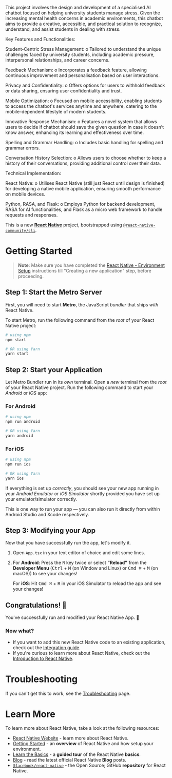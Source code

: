 This project involves the design and development of a specialised AI chatbot focused on helping university students manage stress. Given the increasing mental health concerns in academic environments, this chatbot aims to provide a creative, accessible, and practical solution to recognize, understand, and assist students in dealing with stress.

Key Features and Functionalities:

Student-Centric Stress Management:
o	Tailored to understand the unique challenges faced by university students, including academic pressure, interpersonal relationships, and career concerns.

Feedback Mechanism:
o	Incorporates a feedback feature, allowing continuous improvement and personalisation based on user interactions.

Privacy and Confidentiality:
o	Offers options for users to withhold feedback or data sharing, ensuring user confidentiality and trust.

Mobile Optimization:
o	Focused on mobile accessibility, enabling students to access the chatbot's services anytime and anywhere, catering to the mobile-dependent lifestyle of modern students.

Innovative Response Mechanism:
o	Features a novel system that allows users to decide if chatbot should save the given question in case it doesn’t know answer, enhancing its learning and effectiveness over time.

Spelling and Grammar Handling:
o	Includes basic handling for spelling and grammar errors.

Conversation History Selection:
o	Allows users to choose whether to keep a history of their conversations, providing additional control over their data.


Technical Implementation:

React Native: 
o	Utilises React Native (still just React until design is finished) for developing a native mobile application, ensuring smooth performance on mobile devices.

Python, RASA, and Flask: 
o	Employs Python for backend development, RASA for AI functionalities, and Flask as a micro web framework to handle requests and responses.


This is a new [**React Native**](https://reactnative.dev) project, bootstrapped using [`@react-native-community/cli`](https://github.com/react-native-community/cli).

# Getting Started

>**Note**: Make sure you have completed the [React Native - Environment Setup](https://reactnative.dev/docs/environment-setup) instructions till "Creating a new application" step, before proceeding.

## Step 1: Start the Metro Server

First, you will need to start **Metro**, the JavaScript _bundler_ that ships _with_ React Native.

To start Metro, run the following command from the _root_ of your React Native project:

```bash
# using npm
npm start

# OR using Yarn
yarn start
```

## Step 2: Start your Application

Let Metro Bundler run in its _own_ terminal. Open a _new_ terminal from the _root_ of your React Native project. Run the following command to start your _Android_ or _iOS_ app:

### For Android

```bash
# using npm
npm run android

# OR using Yarn
yarn android
```

### For iOS

```bash
# using npm
npm run ios

# OR using Yarn
yarn ios
```

If everything is set up _correctly_, you should see your new app running in your _Android Emulator_ or _iOS Simulator_ shortly provided you have set up your emulator/simulator correctly.

This is one way to run your app — you can also run it directly from within Android Studio and Xcode respectively.

## Step 3: Modifying your App

Now that you have successfully run the app, let's modify it.

1. Open `App.tsx` in your text editor of choice and edit some lines.
2. For **Android**: Press the <kbd>R</kbd> key twice or select **"Reload"** from the **Developer Menu** (<kbd>Ctrl</kbd> + <kbd>M</kbd> (on Window and Linux) or <kbd>Cmd ⌘</kbd> + <kbd>M</kbd> (on macOS)) to see your changes!

   For **iOS**: Hit <kbd>Cmd ⌘</kbd> + <kbd>R</kbd> in your iOS Simulator to reload the app and see your changes!

## Congratulations! :tada:

You've successfully run and modified your React Native App. :partying_face:

### Now what?

- If you want to add this new React Native code to an existing application, check out the [Integration guide](https://reactnative.dev/docs/integration-with-existing-apps).
- If you're curious to learn more about React Native, check out the [Introduction to React Native](https://reactnative.dev/docs/getting-started).

# Troubleshooting

If you can't get this to work, see the [Troubleshooting](https://reactnative.dev/docs/troubleshooting) page.

# Learn More

To learn more about React Native, take a look at the following resources:

- [React Native Website](https://reactnative.dev) - learn more about React Native.
- [Getting Started](https://reactnative.dev/docs/environment-setup) - an **overview** of React Native and how setup your environment.
- [Learn the Basics](https://reactnative.dev/docs/getting-started) - a **guided tour** of the React Native **basics**.
- [Blog](https://reactnative.dev/blog) - read the latest official React Native **Blog** posts.
- [`@facebook/react-native`](https://github.com/facebook/react-native) - the Open Source; GitHub **repository** for React Native.

